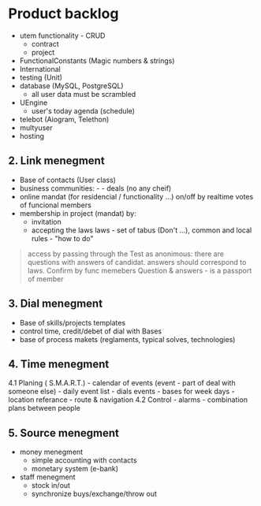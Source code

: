 # Product backlog 

- utem functionality - CRUD
  - contract
  - project
- FunctionalConstants (Magic numbers & strings)
- International
- testing (Unit)
- database (MySQL, PostgreSQL)
  - all user data must be scrambled
- UEngine
  - user's today agenda (schedule)
- telebot (Aiogram, Telethon)
- multyuser
- hosting

## 2. Link menegment

- Base of contacts (User class)
- business communities: <partner> - <hired worker> - <customer> deals (no any cheif)
- online mandat (for residencial / functionality ...) on/off by realtime votes of funcional members
- membership in project (mandat) by:
  - invitation
  - accepting the laws
      laws - set of tabus (Don't ...), common and local
      rules - "how to do"

>access by passing through the Test as anonimous:
there are questions with answers of candidat.
answers should correspond to laws.
Confirm by func memebers
Question & answers - is a passport of member

## 3. Dial menegment

- Base of skills/projects templates
- control time, credit/debet of dial with Bases
- base of process makets (reglaments, typical solves, technologies)

## 4. Time menegment

4.1 Planing ( S.M.A.R.T.)
    - calendar of events (event - part of deal with someone else)
    - daily event list
    - dials events
    - bases for week days
    - location referance
    - route & navigation
4.2 Control
    - alarms
    - combination plans between people

## 5. Source menegment
- money menegment
  - simple accounting with contacts
  - monetary system (e-bank)
- staff menegment
  - stock in/out
  - synchronize buys/exchange/throw out